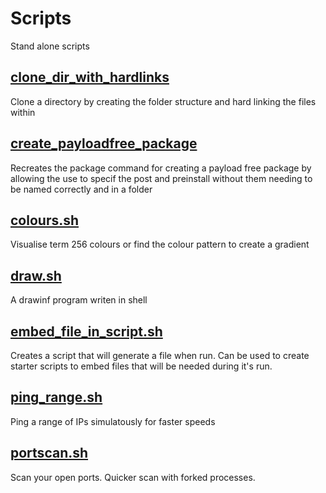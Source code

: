 # Scripts
Stand alone scripts

## [clone_dir_with_hardlinks](https://github.com/thedzy/Shell/blob/master/Scripts/clone_dir_with_hardlinks.sh)
Clone a directory by creating the folder structure and hard linking the files within

## [create_payloadfree_package](https://github.com/thedzy/Shell/blob/master/Scripts/create_payloadfree_package.sh)
Recreates the package command for creating a payload free package by allowing the use to specif the post and preinstall without them needing to be named correctly and in a folder

## [colours.sh](https://github.com/thedzy/Shell/blob/master/Scripts/colours.sh)
Visualise term 256 colours or find the colour pattern to create a gradient

## [draw.sh](https://github.com/thedzy/Shell/blob/master/Scripts/draw.sh)
A drawinf program writen in shell

## [embed_file_in_script.sh](https://github.com/thedzy/Shell/blob/master/Scripts/embed_file_in_script.sh)
Creates a script that will generate a file when run.  Can be used to create starter scripts to embed files that will be needed during it's run.

## [ping_range.sh](https://github.com/thedzy/Shell/blob/master/Scripts/ping_range.sh)
Ping a range of IPs simulatously for faster speeds

## [portscan.sh](https://github.com/thedzy/Shell/blob/master/Scripts/portscan.sh)
Scan your open ports.  Quicker scan with forked processes.
